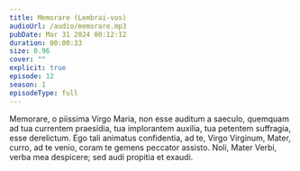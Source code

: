 ```yaml
---
title: Memorare (Lembrai-vos)
audioUrl: /audio/memorare.mp3
pubDate: Mar 31 2024 00:12:12
duration: 00:00:33
size: 0.96
cover: ""
explicit: true
episode: 12
season: 1
episodeType: full
---
```

Memorare,
o piissima Virgo Maria,
non esse auditum a saeculo,
quemquam ad tua currentem praesidia,
tua implorantem auxilia,
tua petentem suffragia,
esse derelictum.
Ego tali animatus confidentia,
ad te, Virgo Virginum, Mater, curro,
ad te venio, coram te gemens peccator assisto.
Noli, Mater Verbi, verba mea despicere;
sed audi propitia et exaudi.